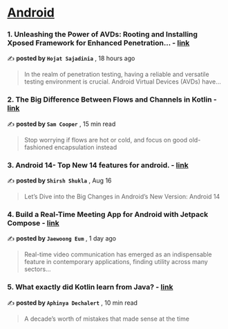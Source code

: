
<h1><a href=https://medium.com/tag/android/recommended target="_blank" rel="noopener noreferrer">Android</a></h1>
<h3>1. Unleashing the Power of AVDs: Rooting and Installing Xposed Framework for Enhanced Penetration… - <a href=https://medium.com/@hojat-sajadinia/unleashing-the-power-of-avds-rooting-and-installing-exposed-framework-for-enhanced-penetration-555a0ab00b95?source=tag_recommended_feed---------0-84----------android----------9e8b5fd5_e818_4202_a413_7816f6d630fc------- target="_blank" rel="noopener noreferrer">link</a></h3>

✍️ **posted by `Hojat Sajadinia`** <date> , 18 hours ago</date>

<blockquote>In the realm of penetration testing, having a reliable and versatile testing environment is crucial. Android Virtual Devices (AVDs) have…</blockquote>

<h3>2. The Big Difference Between Flows and Channels in Kotlin - <a href=https://medium.com/better-programming/stop-calling-kotlin-flows-hot-and-cold-48e87708d863?source=tag_recommended_feed---------1-107----------android----------9e8b5fd5_e818_4202_a413_7816f6d630fc------- target="_blank" rel="noopener noreferrer">link</a></h3>

✍️ **posted by `Sam Cooper`** <date> , 15 min read</date>

<blockquote>Stop worrying if flows are hot or cold, and focus on good old-fashioned encapsulation instead</blockquote>

<h3>3. Android 14- Top New 14 features for android. - <a href=https://medium.com/@shirsh94/android-14-top-new-14-features-for-android-fd36c1f47726?source=tag_recommended_feed---------2-85----------android----------9e8b5fd5_e818_4202_a413_7816f6d630fc------- target="_blank" rel="noopener noreferrer">link</a></h3>

✍️ **posted by `Shirsh Shukla`** <date> , Aug 16</date>

<blockquote>Let’s Dive into the Big Changes in Android’s New Version: Android 14</blockquote>

<h3>4. Build a Real-Time Meeting App for Android with Jetpack Compose - <a href=https://medium.com/@skydoves/build-a-real-time-meeting-app-for-android-with-jetpack-compose-d2ca4b6cfe9f?source=tag_recommended_feed---------3-84----------android----------9e8b5fd5_e818_4202_a413_7816f6d630fc------- target="_blank" rel="noopener noreferrer">link</a></h3>

✍️ **posted by `Jaewoong Eum`** <date> , 1 day ago</date>

<blockquote>Real-time video communication has emerged as an indispensable feature in contemporary applications, finding utility across many sectors…</blockquote>

<h3>5. What exactly did Kotlin learn from Java? - <a href=https://medium.com/@PurpleGreenLemon/what-exactly-did-kotlin-learn-from-java-55f566659b8d?source=tag_recommended_feed---------4-107----------android----------9e8b5fd5_e818_4202_a413_7816f6d630fc------- target="_blank" rel="noopener noreferrer">link</a></h3>

✍️ **posted by `Aphinya Dechalert`** <date> , 10 min read</date>

<blockquote>A decade’s worth of mistakes that made sense at the time</blockquote>

